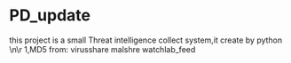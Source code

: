 # PD_update
this project is a small Threat intelligence collect system,it create by python \n\r
1,MD5 from:
   virusshare
   malshre
   watchlab_feed
   
    
